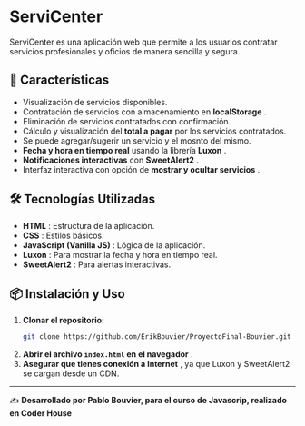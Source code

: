 # ServiCenter

ServiCenter es una aplicación web que permite a los usuarios contratar servicios profesionales y oficios de manera sencilla y segura.

## 🚀 Características

* Visualización de servicios disponibles.
* Contratación de servicios con almacenamiento en  **localStorage** .
* Eliminación de servicios contratados con confirmación.
* Cálculo y visualización del **total a pagar** por los servicios contratados.
* Se puede agregar/sugerir un servicio y el mosnto del mismo.
* **Fecha y hora en tiempo real** usando la librería  **Luxon** .
* **Notificaciones interactivas** con  **SweetAlert2** .
* Interfaz interactiva con opción de  **mostrar y ocultar servicios** .

## 🛠️ Tecnologías Utilizadas

* **HTML** : Estructura de la aplicación.
* **CSS** : Estilos básicos.
* **JavaScript (Vanilla JS)** : Lógica de la aplicación.
* **Luxon** : Para mostrar la fecha y hora en tiempo real.
* **SweetAlert2** : Para alertas interactivas.

## 📦 Instalación y Uso

1. **Clonar el repositorio:**
   ```sh
   git clone https://github.com/ErikBouvier/ProyectoFinal-Bouvier.git
   ```
2. **Abrir el archivo `index.html` en el navegador** .
4. **Asegurar que tienes conexión a Internet** , ya que Luxon y SweetAlert2 se cargan desde un CDN.

---

✍️ **Desarrollado por Pablo Bouvier, para el curso de Javascrip, realizado en Coder House**
